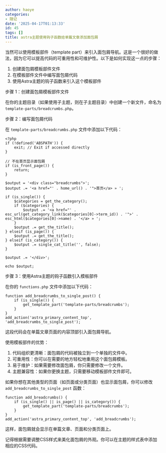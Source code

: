 ```yaml
---
author: haoye
categories:
- 随记
date: '2025-04-17T01:13:33'
id: 45
tags: []
title: astra主题使用钩子函数给单篇文章添加面包屑
---
```


当然可以使用模板部件（template part）来引入面包屑导航。这是一个很好的做法，因为它可以提高代码的可重用性和可维护性。以下是如何实现这一点的步骤：

  1. 创建面包屑模板部件文件
  2. 在模板部件文件中编写面包屑代码
  3. 使用Astra主题的钩子函数来引入这个模板部件

步骤 1：创建面包屑模板部件文件

在你的主题目录（如果使用子主题，则在子主题目录）中创建一个新文件，命名为 `template-parts/breadcrumbs.php`。

步骤 2：编写面包屑代码

在 `template-parts/breadcrumbs.php` 文件中添加以下代码：

    
    
    <?php
    if (!defined('ABSPATH')) {
        exit; // Exit if accessed directly
    }
    
    // 不在首页显示面包屑
    if (is_front_page()) {
        return;
    }
    
    $output = '<div class="breadcrumbs">';
    $output .= '<a href="' . home_url() . '">首页</a> » ';
    
    if (is_single()) {
        $categories = get_the_category();
        if ($categories) {
            $output .= '<a href="' . esc_url(get_category_link($categories[0]->term_id)) . '">' . esc_html($categories[0]->name) . '</a> » ';
        }
        $output .= get_the_title();
    } elseif (is_page()) {
        $output .= get_the_title();
    } elseif (is_category()) {
        $output .= single_cat_title('', false);
    }
    
    $output .= '</div>';
    
    echo $output;
    

步骤 3：使用Astra主题的钩子函数引入模板部件

在你的 `functions.php` 文件中添加以下代码：

    
    
    function add_breadcrumbs_to_single_post() {
        if (is_single()) {
            get_template_part('template-parts/breadcrumbs');
        }
    }
    add_action('astra_primary_content_top', 'add_breadcrumbs_to_single_post');
    

这段代码会在单篇文章页面的内容顶部引入面包屑导航。

使用模板部件的优势：

  1. 代码组织更清晰：面包屑的代码被独立到一个单独的文件中。
  2. 可重用性：你可以在需要的地方轻松地重用这个面包屑模板。
  3. 易于维护：如果需要修改面包屑，你只需要修改一个文件。
  4. 主题兼容性：如果你更换主题，只需要移动模板部件文件即可。

如果你想在其他类型的页面（如页面或分类页面）也显示面包屑，你可以修改 `add_breadcrumbs_to_single_post` 函数：

    
    
    function add_breadcrumbs() {
        if (is_single() || is_page() || is_category()) {
            get_template_part('template-parts/breadcrumbs');
        }
    }
    add_action('astra_primary_content_top', 'add_breadcrumbs');
    

这样，面包屑就会显示在单篇文章、页面和分类页面上。

记得根据需要调整CSS样式来美化面包屑的外观。你可以在主题的样式表中添加相应的CSS代码。

